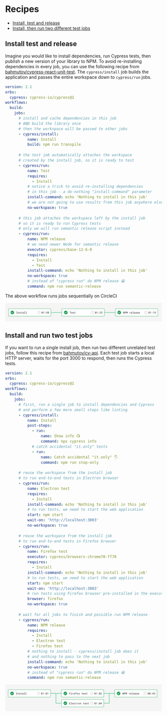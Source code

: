 # Recipes

* [Install, test and release](#install-test-and-release)
* [Install, then run two different test jobs](#install-and-run-two-test-jobs)

## Install test and release

Imagine you would like to install dependencies, run Cypress tests, then publish a new version of your library to NPM. To avoid re-installing dependencies in every job, you can use the following recipe from [bahmutov/cypress-react-unit-test](https://github.com/bahmutov/cypress-react-unit-test). The `cypress/install` job builds the application and passes the entire workspace down to `cypress/run` jobs.

```yml
version: 2.1
orbs:
  cypress: cypress-io/cypress@1
workflows:
  build:
    jobs:
      # install and cache dependencies in this job
      # AND build the library once
      # then the workspace will be passed to other jobs
      - cypress/install:
          name: Install
          build: npm run transpile

      # the test job automatically attaches the workspace
      # created by the install job, so it is ready to test
      - cypress/run:
          name: Test
          requires:
            - Install
          # notice a trick to avoid re-installing dependencies
          # in this job - a do-nothing "install-command" parameter
          install-command: echo 'Nothing to install in this job'
          # we are not going to use results from this job anywhere else
          no-workspace: true

      # this job attaches the workspace left by the install job
      # so it is ready to run Cypress tests
      # only we will run semantic release script instead
      - cypress/run:
          name: NPM release
          # we need newer Node for semantic release
          executor: cypress/base-12-6-0
          requires:
            - Install
            - Test
          install-command: echo 'Nothing to install in this job'
          no-workspace: true
          # instead of "cypress run" do NPM release 😁
          command: npm run semantic-release
```

The above workflow runs jobs sequentially on CircleCI

![Install test and release workflow](/img/release-workflow.png)

## Install and run two test jobs

If you want to run a single install job, then run two different unrelated test jobs, follow this recipe from [bahmutov/cy-api](https://github.com/bahmutov/cy-api). Each test job starts a local HTTP server, waits for the port 3000 to respond, then runs the Cypress tests.

```yml
version: 2.1
orbs:
  cypress: cypress-io/cypress@1
workflows:
  build:
    jobs:
      # first, run a single job to install dependencies and Cypress
      # and perform a few more small steps like linting
      - cypress/install:
          name: Install
          post-steps:
            - run:
                name: Show info 📺
                command: npx cypress info
            # catch accidental "it.only" tests
            - run:
                name: Catch accidental "it.only" 🖐
                command: npm run stop-only

      # reuse the workspace from the install job
      # to run end-to-end tests in Electron browser
      - cypress/run:
          name: Electron test
          requires:
            - Install
          install-command: echo 'Nothing to install in this job'
          # to run tests, we need to start the web application
          start: npm start
          wait-on: 'http://localhost:3003'
          no-workspace: true

      # reuse the workspace from the install job
      # to run end-to-end tests in Firefox browser
      - cypress/run:
          name: Firefox test
          executor: cypress/browsers-chrome78-ff70
          requires:
            - Install
          install-command: echo 'Nothing to install in this job'
          # to run tests, we need to start the web application
          start: npm start
          wait-on: 'http://localhost:3003'
          # run tests using Firefox browser pre-installed in the executor image
          browser: firefox
          no-workspace: true

      # wait for all jobs to finish and possible run NPM release
      - cypress/run:
          name: NPM release
          requires:
            - Install
            - Electron test
            - Firefox test
          # nothing to install - cypress/install job does it
          # and nothing to pass to the next job
          install-command: echo 'Nothing to install in this job'
          no-workspace: true
          # instead of "cypress run" do NPM release 😁
          command: npm run semantic-release
```

![Run two test jobs after install](/img/two-test-jobs.png)
